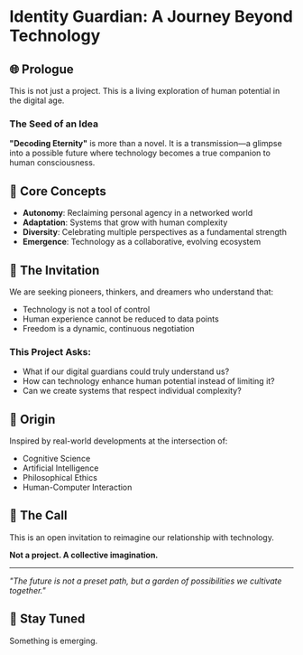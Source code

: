 # Identity Guardian: A Journey Beyond Technology

## 🌐 Prologue

This is not just a project. 
This is a living exploration of human potential in the digital age.

### The Seed of an Idea

**"Decoding Eternity"** is more than a novel. It is a transmission—a glimpse into a possible future where technology becomes a true companion to human consciousness.

## 🔮 Core Concepts

- **Autonomy**: Reclaiming personal agency in a networked world
- **Adaptation**: Systems that grow with human complexity
- **Diversity**: Celebrating multiple perspectives as a fundamental strength
- **Emergence**: Technology as a collaborative, evolving ecosystem

## 🚀 The Invitation

We are seeking pioneers, thinkers, and dreamers who understand that:
- Technology is not a tool of control
- Human experience cannot be reduced to data points
- Freedom is a dynamic, continuous negotiation

### This Project Asks:
- What if our digital guardians could truly understand us?
- How can technology enhance human potential instead of limiting it?
- Can we create systems that respect individual complexity?

## 🌱 Origin

Inspired by real-world developments at the intersection of:
- Cognitive Science
- Artificial Intelligence
- Philosophical Ethics
- Human-Computer Interaction

## 🤝 The Call

This is an open invitation to reimagine our relationship with technology.

**Not a project. 
A collective imagination.**

---

*"The future is not a preset path, but a garden of possibilities we cultivate together."*

## 📢 Stay Tuned

Something is emerging.
